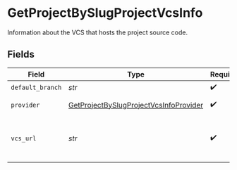 # GetProjectBySlugProjectVcsInfo

Information about the VCS that hosts the project source code.


## Fields

| Field                                                                                                       | Type                                                                                                        | Required                                                                                                    | Description                                                                                                 | Example                                                                                                     |
| ----------------------------------------------------------------------------------------------------------- | ----------------------------------------------------------------------------------------------------------- | ----------------------------------------------------------------------------------------------------------- | ----------------------------------------------------------------------------------------------------------- | ----------------------------------------------------------------------------------------------------------- |
| `default_branch`                                                                                            | *str*                                                                                                       | :heavy_check_mark:                                                                                          | N/A                                                                                                         | master                                                                                                      |
| `provider`                                                                                                  | [GetProjectBySlugProjectVcsInfoProvider](../../models/operations/getprojectbyslugprojectvcsinfoprovider.md) | :heavy_check_mark:                                                                                          | The VCS provider                                                                                            |                                                                                                             |
| `vcs_url`                                                                                                   | *str*                                                                                                       | :heavy_check_mark:                                                                                          | URL to the repository hosting the project's code                                                            | https://github.com/CircleCI-Public/api-preview-docs                                                         |